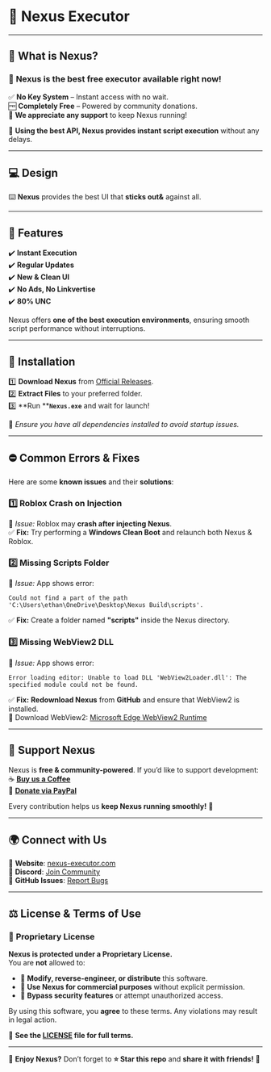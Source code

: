 # 🚀 Nexus Executor

---

## 🎯 What is **Nexus**?

### 💎 **Nexus** is the **best free executor** available right now!

✅ **No Key System** – Instant access with no wait.\
🆓 **Completely Free** – Powered by community donations.\
💖 **We appreciate any support** to keep Nexus running!

🚀 **Using the best API, Nexus provides instant script execution** without any delays.

---

## 💻 Design

⌨️ **Nexus** provides the best UI that **sticks out&** against all.

---

## 🚀 Features

✔️ **Instant Execution**\
✔️ **Regular Updates**\
✔️ **New & Clean UI**\
✔️ **No Ads, No Linkvertise**\
✔️ **80% UNC**

Nexus offers **one of the best execution environments**, ensuring smooth script performance without interruptions.

---

## 💾 Installation

1️⃣ **Download Nexus** from [Official Releases](https://github.com/CoderDude1232/Nexus/releases).\
2️⃣ **Extract Files** to your preferred folder.\
3️⃣ \*\*Run \*\***`Nexus.exe`** and wait for launch!

📌 *Ensure you have all dependencies installed to avoid startup issues.*

---

## ⛔ Common Errors & Fixes

Here are some **known issues** and their **solutions**:

### 1️⃣ **Roblox Crash on Injection**

📌 *Issue:* Roblox may **crash after injecting Nexus**.\
✅ **Fix:** Try performing a **Windows Clean Boot** and relaunch both Nexus & Roblox.

### 2️⃣ **Missing Scripts Folder**

📌 *Issue:* App shows error:

```
Could not find a part of the path 'C:\Users\ethan\OneDrive\Desktop\Nexus Build\scripts'.
```

✅ **Fix:** Create a folder named **"scripts"** inside the Nexus directory.

### 3️⃣ **Missing WebView2 DLL**

📌 *Issue:* App shows error:

```
Error loading editor: Unable to load DLL 'WebView2Loader.dll': The specified module could not be found.
```

✅ **Fix:** **Redownload Nexus** from **GitHub** and ensure that WebView2 is installed.\
🔗 Download WebView2: [Microsoft Edge WebView2 Runtime](https://developer.microsoft.com/en-us/microsoft-edge/webview2/)

---

## 💖 Support Nexus

Nexus is **free & community-powered**. If you’d like to support development:\
☕ **[Buy us a Coffee](https://www.buymeacoffee.com/yourlink)**\
🎁 **[Donate via PayPal](https://www.paypal.me/yourlink)**

Every contribution helps us **keep Nexus running smoothly!** 🚀

---

## 🌍 Connect with Us

📌 **Website**: [nexus-executor.com](https://nexus-executor.com)\
📢 **Discord**: [Join Community](https://discord.gg/YOURSERVER)\
💬 **GitHub Issues**: [Report Bugs](https://github.com/CoderDude1232/Nexus/issues)

---

## ⚖️ **License & Terms of Use**

### 📜 **Proprietary License**

**Nexus is protected under a Proprietary License.**\
You are **not** allowed to:

- 🚫 **Modify, reverse-engineer, or distribute** this software.
- 🚫 **Use Nexus for commercial purposes** without explicit permission.
- 🚫 **Bypass security features** or attempt unauthorized access.

By using this software, you **agree** to these terms. Any violations may result in legal action.

📌 **See the ********************[LICENSE](LICENSE)******************** file for full terms.**

---

🎉 **Enjoy Nexus?** Don’t forget to **⭐ Star this repo** and **share it with friends!** 🚀

